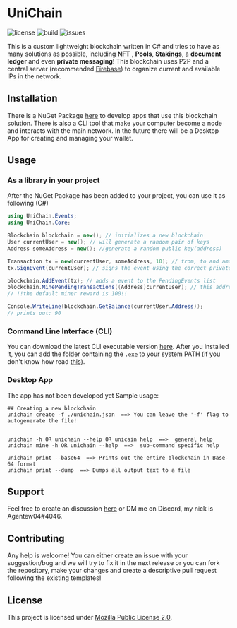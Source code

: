# UniChain
![license](https://img.shields.io/github/license/Agentew04/UniChain)
![build](https://img.shields.io/github/workflow/status/Agentew04/UniChain/.NET)
![issues](https://img.shields.io/github/issues/Agentew04/UniChain)

This is a custom lightweight blockchain written in C# and tries to have
as many solutions as possible, including **NFT** , **Pools**, **Stakings**,
a **document ledger** and even **private messaging**! This blockchain
uses P2P and a central server (recommended [Firebase](https://firebase.google.com/docs/database))
to organize current and available IPs in the network.


## Installation

There is a NuGet Package [here]() to develop apps that use this
blockchain solution. There is also a CLI tool that make your computer
become a node and interacts with the main network. In the future
there will be a Desktop App for creating and managing your wallet.


## Usage

### As a library in your project

After the NuGet Package has been added to your project, you can
use it as following (C#)

```cs
using UniChain.Events;
using UniChain.Core;

Blockchain blockchain = new(); // initializes a new blockchain
User currentUser = new(); // will generate a random pair of keys
Address someAddress = new(); //generate a random public key(address)

Transaction tx = new(currentUser, someAddress, 10); // from, to and amount
tx.SignEvent(currentUser); // signs the event using the correct private key

blockchain.AddEvent(tx); // adds a event to the PendingEvents list
blockchain.MinePendingTransactions((Address)currentUser); // this address will receive the miner bonus
// !!the default miner reward is 100!!

Console.WriteLine(blockchain.GetBalance(currentUser.Address));
// prints out: 90
```

### Command Line Interface (CLI)

You can download the latest CLI executable version [here](https://github.com/Agentew04/Unichain/releases/latest).
After you installed it, you can add the folder containing the `.exe` to your system PATH (if you don't know how read [this](https://docs.microsoft.com/en-us/previous-versions/office/developer/sharepoint-2010/ee537574(v=office.14)#to-add-a-path-to-the-path-environment-variable)).

### Desktop App

The app has not been developed yet
Sample usage:
```
## Creating a new blockchain
unichain create -f ./unichain.json  ==> You can leave the '-f' flag to autogenerate the file!


unichain -h OR unichain --help OR unicain help  ==>  general help
unichain mine -h OR unichain --help  ==>  sub-command specific help

unichain print --base64  ==> Prints out the entire blockchain in Base-64 format
unichain print --dump  ==> Dumps all output text to a file
```

## Support

Feel free to create an discussion [here](https://github.com/Agentew04/UniChain/discussions) or
DM me on Discord, my nick is Agentew04#4046.

## Contributing

Any help is welcome! You can either create an issue with your 
suggestion/bug and we will try to fix it in the next release 
or you can fork the repository, make your changes and create a 
descriptive pull request following the existing templates!

## License

This project is licensed under [Mozilla Public License 2.0](https://github.com/Agentew04/UniChain/blob/6c714c0e5e2ac241e2bffd99cd9453e0b99b275b/LICENSE).
